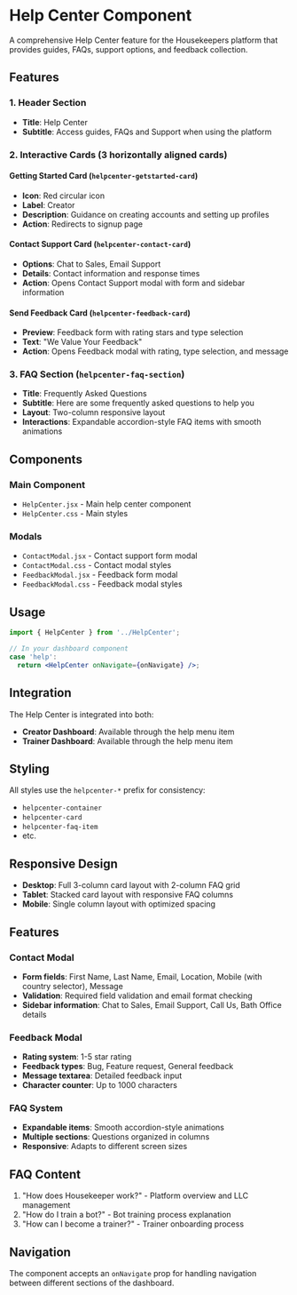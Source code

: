 # Help Center Component

A comprehensive Help Center feature for the Housekeepers platform that provides guides, FAQs, support options, and feedback collection.

## Features

### 1. Header Section
- **Title**: Help Center
- **Subtitle**: Access guides, FAQs and Support when using the platform

### 2. Interactive Cards (3 horizontally aligned cards)

#### Getting Started Card (`helpcenter-getstarted-card`)
- **Icon**: Red circular icon
- **Label**: Creator
- **Description**: Guidance on creating accounts and setting up profiles
- **Action**: Redirects to signup page

#### Contact Support Card (`helpcenter-contact-card`)
- **Options**: Chat to Sales, Email Support
- **Details**: Contact information and response times
- **Action**: Opens Contact Support modal with form and sidebar information

#### Send Feedback Card (`helpcenter-feedback-card`)
- **Preview**: Feedback form with rating stars and type selection
- **Text**: "We Value Your Feedback"
- **Action**: Opens Feedback modal with rating, type selection, and message

### 3. FAQ Section (`helpcenter-faq-section`)
- **Title**: Frequently Asked Questions
- **Subtitle**: Here are some frequently asked questions to help you
- **Layout**: Two-column responsive layout
- **Interactions**: Expandable accordion-style FAQ items with smooth animations

## Components

### Main Component
- `HelpCenter.jsx` - Main help center component
- `HelpCenter.css` - Main styles

### Modals
- `ContactModal.jsx` - Contact support form modal
- `ContactModal.css` - Contact modal styles
- `FeedbackModal.jsx` - Feedback form modal
- `FeedbackModal.css` - Feedback modal styles

## Usage

```jsx
import { HelpCenter } from '../HelpCenter';

// In your dashboard component
case 'help':
  return <HelpCenter onNavigate={onNavigate} />;
```

## Integration

The Help Center is integrated into both:
- **Creator Dashboard**: Available through the help menu item
- **Trainer Dashboard**: Available through the help menu item

## Styling

All styles use the `helpcenter-*` prefix for consistency:
- `helpcenter-container`
- `helpcenter-card`
- `helpcenter-faq-item`
- etc.

## Responsive Design

- **Desktop**: Full 3-column card layout with 2-column FAQ grid
- **Tablet**: Stacked card layout with responsive FAQ columns
- **Mobile**: Single column layout with optimized spacing

## Features

### Contact Modal
- **Form fields**: First Name, Last Name, Email, Location, Mobile (with country selector), Message
- **Validation**: Required field validation and email format checking
- **Sidebar information**: Chat to Sales, Email Support, Call Us, Bath Office details

### Feedback Modal
- **Rating system**: 1-5 star rating
- **Feedback types**: Bug, Feature request, General feedback
- **Message textarea**: Detailed feedback input
- **Character counter**: Up to 1000 characters

### FAQ System
- **Expandable items**: Smooth accordion-style animations
- **Multiple sections**: Questions organized in columns
- **Responsive**: Adapts to different screen sizes

## FAQ Content

1. "How does Housekeeper work?" - Platform overview and LLC management
2. "How do I train a bot?" - Bot training process explanation
3. "How can I become a trainer?" - Trainer onboarding process

## Navigation

The component accepts an `onNavigate` prop for handling navigation between different sections of the dashboard.
